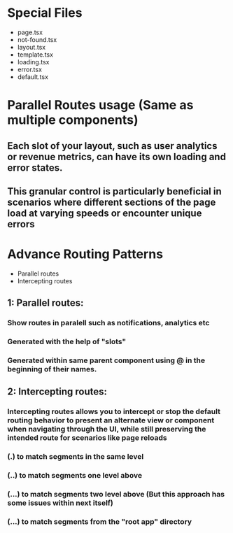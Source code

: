 # Special Files
<ul>
    <li>page.tsx</li>
    <li>not-found.tsx</li>
    <li>layout.tsx</li>
    <li>template.tsx</li>
    <li>loading.tsx</li>
    <li>error.tsx</li>
    <li>default.tsx</li> <!--This file acts as a fallback for the "slot" means paralell routes when you refresh the browser, if default.tsx is not present, the ui will go to not-found.tsx-->
</ul>


# Parallel Routes usage (Same as multiple components)
## Each slot of your layout, such as user analytics or revenue metrics, can have its own loading and error states.

## This granular control is particularly beneficial in scenarios where different sections of the page load at varying speeds or encounter unique errors


# Advance Routing Patterns

<ul>
    <li>Parallel routes</li>
    <li>Intercepting routes</li>
</ul>

## 1: Parallel routes:

### Show routes in paralell such as notifications, analytics etc
### Generated with the help of "slots"
### Generated within same parent component using @ in the beginning of their names.

## 2: Intercepting routes:

### Intercepting routes allows you to intercept or stop the default routing behavior to present an alternate view or component when navigating through the UI, while still preserving the intended route for scenarios like page reloads
### (.) to match segments in the same level
### (..) to match segments one level above
### (...) to match segments two level above (But this approach has some issues within next itself)
### (...) to match segments from the "root app" directory